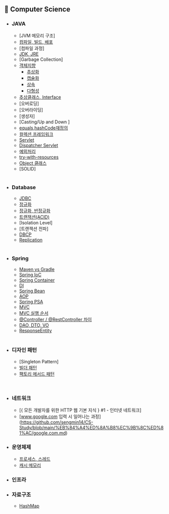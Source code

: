 ## 📌 Computer Science

- ### JAVA
  - [JVM 메모리 구조]
  - [컴파일, 빌드, 배포](https://github.com/sengmin14/CS-Study/blob/main/JAVA/%EC%BB%B4%ED%8C%8C%EC%9D%BC,%EB%B9%8C%EB%93%9C,%EB%B0%B0%ED%8F%AC.md)
  - [컴파일 과정]
  - [JDK, JRE](https://github.com/sengmin14/CS-Study/blob/main/JAVA/JRE%2CJDK.md)
  - [Garbage Collection]
  - [객체지향](https://github.com/sengmin14/CS-Study/blob/main/JAVA/%EA%B0%9D%EC%B2%B4%EC%A7%80%ED%96%A5.md)
    - [추상화](https://github.com/sengmin14/CS-Study/blob/main/JAVA/%EC%B6%94%EC%83%81%ED%99%94.md)
    - [캡슐화](https://github.com/sengmin14/CS-Study/blob/main/JAVA/%EC%BA%A1%EC%8A%90%ED%99%94.md)
    - [상속](https://github.com/sengmin14/CS-Study/blob/main/JAVA/%EC%83%81%EC%86%8D.md)
    - [다형성](https://github.com/sengmin14/CS-Study/blob/main/JAVA/%EB%8B%A4%ED%98%95%EC%84%B1.md)
  - [추상클래스, Interface](https://github.com/sengmin14/CS-Study/blob/main/JAVA/%EC%B6%94%EC%83%81%ED%81%B4%EB%9E%98%EC%8A%A4,Interface.md)
  - [오버로딩]
  - [오버라이딩]
  - [생성자]
  - [Casting/Up and Down ]
  - [equals,hashCode재정의](https://github.com/sengmin14/CS-Study/blob/main/JAVA/equals%2ChashCode%EC%9E%AC%EC%A0%95%EC%9D%98.md)
  - [컬렉션 프레임워크](https://github.com/sengmin14/CS-Study/blob/main/JAVA/CollectionFramwork.md)
  - [Servlet](https://github.com/sengmin14/CS-Study/blob/main/JAVA/Servlet.md)
  - [Dispatcher Servlet](https://github.com/sengmin14/CS-Study/blob/main/Spring/DispatcherServlet.md)
  - [예외처리](https://github.com/sengmin14/CS-Study/blob/main/JAVA/%EC%98%88%EC%99%B8%EC%B2%98%EB%A6%AC.md)
  - [try-with-resources](https://github.com/sengmin14/CS-Study/blob/main/JAVA/AutoCloseable%ED%81%B4%EB%9E%98%EC%8A%A4.md)
  - [Object 클래스](https://github.com/sengmin14/CS-Study/blob/main/JAVA/Object%ED%81%B4%EB%9E%98%EC%8A%A4.md)
  - [SOLID]
  <br>

- ### Database
  - [JDBC](https://github.com/sengmin14/CS-Study/blob/main/Database/JDBC.md)
  - [정규화](https://github.com/sengmin14/CS-Study/blob/main/Database/%EC%A0%95%EA%B7%9C%ED%99%94.md)
  - [정규화, 반정규화](https://github.com/sengmin14/CS-Study/blob/main/Database/%EC%A0%95%EA%B7%9C%ED%99%94%EC%99%80%20%EB%B0%98%EC%A0%95%EA%B7%9C%ED%99%94.md)
  - [트랜잭션(ACID)](https://github.com/sengmin14/CS-Study/blob/main/Database/%ED%8A%B8%EB%9E%9C%EC%9E%AD%EC%85%98(ACID).md)
  - [Isolation Level]
  - [트랜잭션 전파]
  - [DBCP](https://github.com/sengmin14/CS-Study/blob/main/Database/DBCP.md)
  - [Replication](https://github.com/sengmin14/CS-Study/blob/main/Database/Replication.md)
  <br>
  
  
- ### Spring
  - [Maven vs Gradle](https://github.com/sengmin14/CS-Study/blob/main/Spring/maven%EA%B3%BCgradle.md)
  - [Spring IoC](https://spotty-mushroom-2ad.notion.site/ACID-3f03050373784d8d9791ee39e8a7a36c?pvs=4)
  - [Spring Container](https://spotty-mushroom-2ad.notion.site/ACID-3f03050373784d8d9791ee39e8a7a36c?pvs=4)
  - [DI](https://github.com/sengmin14/CS-Study/blob/main/Spring/DI.md)
  - [Spring Bean](https://spotty-mushroom-2ad.notion.site/ACID-3f03050373784d8d9791ee39e8a7a36c?pvs=4)
  - [AOP](https://github.com/sengmin14/CS-Study/blob/main/Spring/AOP.md)
  - [Spring PSA](https://spotty-mushroom-2ad.notion.site/ACID-3f03050373784d8d9791ee39e8a7a36c?pvs=4)
  - [MVC](https://github.com/sengmin14/CS-Study/blob/main/Spring/MVC.md)
  - [MVC 실행 순서](https://github.com/sengmin14/CS-Study/blob/main/Spring/MVC%EC%8B%A4%ED%96%89%EC%88%9C%EC%84%9C.md)
  - [@Controller / @RestController 차이](https://github.com/sengmin14/CS-Study/blob/main/Spring/%40Controller.md)
  - [DAO, DTO, VO](https://github.com/sengmin14/CS-Study/blob/main/Spring/DAO%2CDTO%2CVO.md)
  - [ResponseEntity](https://github.com/sengmin14/CS-Study/blob/main/Spring/ResponseEntity.md)
  <br>

- ### 디자인 패턴
  - [Singleton Pattern]
  - [빌더 패턴](https://github.com/sengmin14/CS-Study/blob/main/Spring/%EB%B9%8C%EB%8D%94%20%ED%8C%A8%ED%84%B4.md)
  - [팩토리 메서드 패턴](https://github.com/sengmin14/CS-Study/blob/main/Spring/FactoryMethodPattern.md)
<br>

- ### 네트워크
  - [{ 모든 개발자를 위한 HTTP 웹 기본 지식 } #1 - 인터넷 네트워크]
  - [www.google.com 입력 시 일어나는 과정] (https://github.com/sengmin14/CS-Study/blob/main/%EB%84%A4%ED%8A%B8%EC%9B%8C%ED%81%AC/google.com.md)
- ### 운영체제
  - [프로세스, 스레드](https://github.com/sengmin14/CS-Study/blob/main/OS/%ED%94%84%EB%A1%9C%EC%84%B8%EC%8A%A4%2C%EC%93%B0%EB%A0%88%EB%93%9C.md)
  - [캐시 메모리](https://github.com/sengmin14/CS-Study/blob/main/OS/%EC%BA%90%EC%8B%9C%EB%A9%94%EB%AA%A8%EB%A6%AC.md)
- ### 인프라

- ### 자료구조
  - [HashMap](https://github.com/sengmin14/CS-Study/blob/main/%EC%9E%90%EB%A3%8C%EA%B5%AC%EC%A1%B0/HashMap.md)
